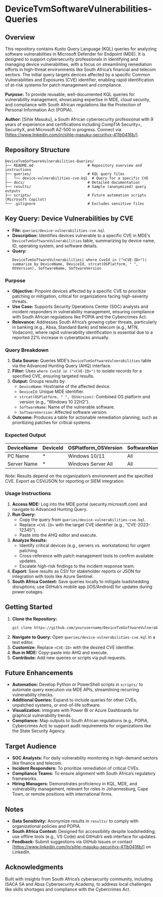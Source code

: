 # DeviceTvmSoftwareVulnerabilities-Queries

## Overview
This repository contains Kusto Query Language (KQL) queries for analyzing software vulnerabilities in Microsoft Defender for Endpoint (MDE). It is designed to support cybersecurity professionals in identifying and managing device vulnerabilities, with a focus on streamlining remediation efforts in high-threat environments like South Africa’s financial and telecom sectors. The initial query targets devices affected by a specific Common Vulnerabilities and Exposures (CVE) identifier, enabling rapid identification of at-risk systems for patch management and compliance.

**Purpose:** To provide reusable, well-documented KQL queries for vulnerability management, showcasing expertise in MDE, cloud security, and compliance with South African regulations like the Protection of Personal Information Act (POPIA).

**Author:** [Sihle Masuku], a South African cybersecurity professional with 9 years of experience and certifications including CompTIA Security+, SecurityX, and Microsoft AZ-500 in progress. Connect via [https://www.linkedin.com/in/sihle-masuku-securityx-411b0416b/].

## Repository Structure
```
DeviceTvmSoftwareVulnerabilities-Queries/
├── README.md                         # Repository overview and instructions
├── queries/                          # KQL query files
│   └── device-vulnerabilities-cve.kql  # Query for a specific CVE
├── docs/                             # Detailed documentation
├── results/                          # Sample (anonymized) query outputs
├── scripts/                          # Future automation scripts (Microsoft Copilot)
└── .gitignore                        # Excludes sensitive files
```

## Key Query: Device Vulnerabilities by CVE
- **File:** `queries/device-vulnerabilities-cve.kql`
- **Description:** Identifies devices vulnerable to a specific CVE in MDE’s `DeviceTvmSoftwareVulnerabilities` table, summarizing by device name, ID, operating system, and software details.
- **Query:**
  ```kql
  DeviceTvmSoftwareVulnerabilities| where CveId in ("<CVE-ID>")| summarize by DeviceName, DeviceId, strcat(OSPlatform, " ", OSVersion), SoftwareName, SoftwareVersion
  ```

### Purpose
- **Objective:** Pinpoint devices affected by a specific CVE to prioritize patching or mitigation, critical for organizations facing high-severity threats.
- **Use Case:** Supports Security Operations Center (SOC) analysts and incident responders in vulnerability management, ensuring compliance with South African regulations like POPIA and the Cybercrimes Act.
- **Relevance:** Addresses South Africa’s growing cyber threats, particularly in banking (e.g., Absa, Standard Bank) and telecom (e.g., MTN, Vodacom), where rapid vulnerability identification is essential due to a reported 22% increase in cyberattacks annually.

### Query Breakdown
1. **Data Source:** Queries MDE’s `DeviceTvmSoftwareVulnerabilities` table via the Advanced Hunting Query (AHQ) interface.
2. **Filter:** Uses `where CveId in ("<CVE-ID>")` to isolate records for a specified CVE, ensuring targeted results.
3. **Output:** Groups results by:
   - `DeviceName`: Hostname of the affected device.
   - `DeviceId`: Unique MDE identifier.
   - `strcat(OSPlatform, " ", OSVersion)`: Combined OS platform and version (e.g., “Windows 10 22H2”).
   - `SoftwareName`: Name of the vulnerable software.
   - `SoftwareVersion`: Affected software version.
4. **Outcome:** Produces a table for actionable remediation planning, such as prioritizing patches for critical systems.

### Expected Output
| DeviceName | DeviceId | OSPlatform_OSVersion | SoftwareName | SoftwareVersion |
|------------|----------|---------------------|--------------|-----------------|
| PC Name     | *    | Windows 10/11       | All           | All         |
| Server Name | *    | Windows Server All  | All           | All         |

*Note:* Results depend on the organization’s environment and the specified CVE. Export as CSV/JSON for reporting or SIEM integration.

### Usage Instructions
1. **Access MDE:** Log into the MDE portal (security.microsoft.com) and navigate to Advanced Hunting Query.
2. **Run Query:**
   - Copy the query from `queries/device-vulnerabilities-cve.kql`.
   - Replace `<CVE-ID>` with the target CVE identifier (e.g., “CVE-2023-12345”).
   - Paste into the AHQ editor and execute.
3. **Analyze Results:**
   - Identify critical devices (e.g., servers vs. workstations) for urgent patching.
   - Cross-reference with patch management tools to confirm available updates.
   - Escalate high-risk findings to the incident response team.
4. **Export:** Save results as CSV for stakeholder reports or JSON for integration with tools like Azure Sentinel.
5. **South Africa Context:** Save queries locally to mitigate loadshedding disruptions; use GitHub’s mobile app (iOS/Android) for updates during power outages.

## Getting Started
1. **Clone the Repository:**
   ```bash
   git clone https://github.com/yourusername/DeviceTvmSoftwareVulnerabilities-Queries.git
   ```
2. **Navigate to Query:** Open `queries/device-vulnerabilities-cve.kql` in a text editor.
3. **Customize:** Replace `<CVE-ID>` with the desired CVE identifier.
4. **Run in MDE:** Copy-paste into AHQ and execute.
5. **Contribute:** Add new queries or scripts via pull requests.

## Future Enhancements
- **Automation:** Develop Python or PowerShell scripts in `scripts/` to automate query execution via MDE APIs, streamlining recurring vulnerability checks.
- **Additional Queries:** Expand to include queries for other CVEs, unpatched systems, or end-of-life software.
- **Visualization:** Integrate with Power BI or Azure Dashboards for graphical vulnerability trends.
- **Compliance:** Map outputs to South African regulations (e.g., POPIA, Cybercrimes Act) to support audit requirements for organizations like the State Security Agency.

## Target Audience
- **SOC Analysts:** For daily vulnerability monitoring in high-demand sectors like finance and telecom.
- **Incident Responders:** To prioritize remediation of critical CVEs.
- **Compliance Teams:** To ensure alignment with South Africa’s regulatory frameworks.
- **Hiring Managers:** Demonstrates proficiency in KQL, MDE, and vulnerability management, relevant for roles in Johannesburg, Cape Town, or remote positions with international firms.

## Notes
- **Data Sensitivity:** Anonymize results in `results/` to comply with organizational policies and POPIA.
- **South Africa Context:** Designed for accessibility despite loadshedding; use offline tools (e.g., VS Code) and GitHub’s web interface for updates.
- **Feedback:** Submit suggestions via GitHub Issues or contact [https://www.linkedin.com/in/sihle-masuku-securityx-411b0416b/] on LinkedIn.

## Acknowledgments
Built with insights from South Africa’s cybersecurity community, including ISACA SA and Absa Cybersecurity Academy, to address local challenges like skills shortages and compliance with the Cybercrimes Act.
